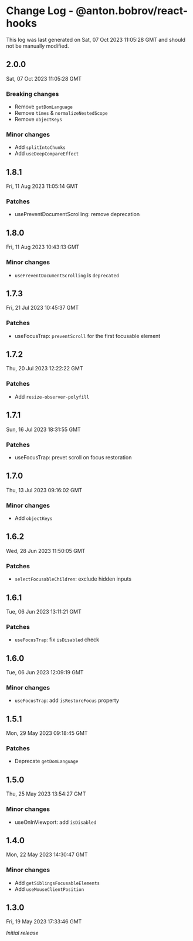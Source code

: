 # Change Log - @anton.bobrov/react-hooks

This log was last generated on Sat, 07 Oct 2023 11:05:28 GMT and should not be manually modified.

## 2.0.0
Sat, 07 Oct 2023 11:05:28 GMT

### Breaking changes

- Remove `getDomLanguage`
- Remove `times` & `normalizeNestedScope`
- Remove `objectKeys`

### Minor changes

- Add `splitIntoChunks`
- Add `useDeepCompareEffect`

## 1.8.1
Fri, 11 Aug 2023 11:05:14 GMT

### Patches

- usePreventDocumentScrolling: remove deprecation

## 1.8.0
Fri, 11 Aug 2023 10:43:13 GMT

### Minor changes

- `usePreventDocumentScrolling` is `deprecated`

## 1.7.3
Fri, 21 Jul 2023 10:45:37 GMT

### Patches

- useFocusTrap: `preventScroll` for the first focusable element

## 1.7.2
Thu, 20 Jul 2023 12:22:22 GMT

### Patches

- Add `resize-observer-polyfill`

## 1.7.1
Sun, 16 Jul 2023 18:31:55 GMT

### Patches

- useFocusTrap: prevet scroll on focus restoration

## 1.7.0
Thu, 13 Jul 2023 09:16:02 GMT

### Minor changes

- Add `objectKeys`

## 1.6.2
Wed, 28 Jun 2023 11:50:05 GMT

### Patches

- `selectFocusableChildren`: exclude hidden inputs

## 1.6.1
Tue, 06 Jun 2023 13:11:21 GMT

### Patches

- `useFocusTrap`: fix `isDisabled` check

## 1.6.0
Tue, 06 Jun 2023 12:09:19 GMT

### Minor changes

- `useFocusTrap`: add `isRestoreFocus` property

## 1.5.1
Mon, 29 May 2023 09:18:45 GMT

### Patches

- Deprecate `getDomLanguage`

## 1.5.0
Thu, 25 May 2023 13:54:27 GMT

### Minor changes

- useOnInViewport: add `isDisabled`

## 1.4.0
Mon, 22 May 2023 14:30:47 GMT

### Minor changes

- Add `getSiblingsFocusableElements`
- Add `useMouseClientPosition`

## 1.3.0
Fri, 19 May 2023 17:33:46 GMT

_Initial release_

